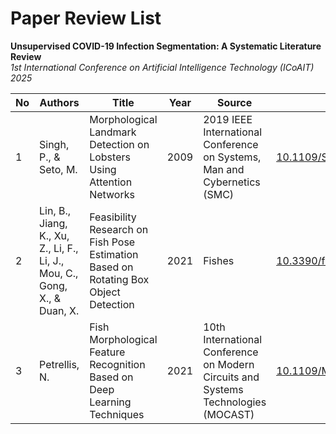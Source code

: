 # Paper Review List

**Unsupervised COVID-19 Infection Segmentation: A Systematic Literature Review**  
*1st International Conference on Artificial Intelligence Technology (ICoAIT) 2025*

| No | Authors | Title | Year | Source | DOI |
|----|---------|-------|------|--------|-----|
| 1 | Singh, P., & Seto, M. | Morphological Landmark Detection on Lobsters Using Attention Networks | 2009 | 2019 IEEE International Conference on Systems, Man and Cybernetics (SMC) | [10.1109/SMC.2019.8913995](https://doi.org/10.1109/SMC.2019.8913995) |
| 2 | Lin, B., Jiang, K., Xu, Z., Li, F., Li, J., Mou, C., Gong, X., & Duan, X. | Feasibility Research on Fish Pose Estimation Based on Rotating Box Object Detection | 2021 | Fishes | [10.3390/fishes6040065](https://doi.org/10.3390/fishes6040065) |
| 3 | Petrellis, N. | Fish Morphological Feature Recognition Based on Deep Learning Techniques | 2021 | 10th International Conference on Modern Circuits and Systems Technologies (MOCAST) | [10.1109/MOCAST52088.2021.9493407](https://doi.org/10.1109/MOCAST52088.2021.9493407) |
